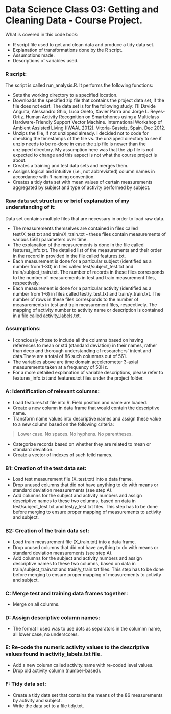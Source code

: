 Data Science Class 03: Getting and Cleaning Data - Course Project.
==================================================================

What is covered in this code book:
* R script file used to get and clean data and produce a tidy data set.
* Explanation of transformations done by the R script.
* Assumptions made.
* Descriptions of variables used.

### R script:
The script is called run_analysis.R.
It performs the following functions:
* Sets the working directory to a specified location.
* Downloads the specified zip file that contains the project data set, if the file does not exist. The data set is for the following study: [1] Davide Anguita, Alessandro Ghio, Luca Oneto, Xavier Parra and Jorge L. Reyes-Ortiz. Human Activity Recognition on Smartphones using a Multiclass Hardware-Friendly Support Vector Machine. International Workshop of Ambient Assisted Living (IWAAL 2012). Vitoria-Gasteiz, Spain. Dec 2012.
* Unzips the file, if not unzipped already. I decided not to code for checking the timestamps of the file vs. the unzipped directory to see if unzip needs to be re-done in case the zip file is newer than the unzipped directory. My assumption here was that the zip file is not expected to change and this aspect is not what the course project is about.
* Creates a training and test data sets and merges them.
* Assigns logical and intuitive (i.e., not abbreviated) column names in accordance with R naming convention.
* Creates a tidy data set with mean values of certain measurements aggregated by subject and type of activity performed by subject.

### Raw data set structure or brief explanation of my understanding of it:
Data set contains multiple files that are necessary in order to load raw data.
* The measurements themselves are contained in files called test/X_test.txt and train/X_train.txt - these files contain measurements of various (561) parameters over time.
* The explanation of the measurements is done in the file called features_info.txt. The detailed list of the measurements and their order in the record in provided in the file called features.txt.
* Each measurement is done for a particular subject (identified as a number from 1-30) in files called test/subject_test.txt and train/subject_train.txt. The number of records in these files corresponds to the number of measurements in test and train measurement files, respectively.
* Each measurement is done for a particular activity (identified as a number from 1-6) in files called test/y_test.txt and train/y_train.txt. The number of rows in these files corresponds to the number of measurements in test and train measurement files, respectively. The mapping of activity number to activity name or description is contained in a file called activity_labels.txt.

### Assumptions:
* I conciously chose to include all the columns based on having references to mean or std (standard deviation) in their names, rather than deep and thorough understanding of researchers' intent and data.There are a total of 86 such colunmns out of 561.
* The variables above are time domain accelerometer 3-axial measurements taken at a frequency of 50Hz.
* For a more detailed explanation of variable descriptions, please refer to features_info.txt and features.txt files under the project folder.

### A: Identification of relevant columns:
* Load features.txt file into R. Field position and name are loaded.
* Create a new column in data frame that would contain the descriptive name.
* Transform name values into descriptive names and assign these value to a new column based on the following criteria:
> Lower case.
> No spaces.
> No hyphens.
> No parentheses.
* Categorize records based on whether they are related to mean or standard deviation.
* Create a vector of indexes of such feild names.

### B1: Creation of the test data set:
* Load test measurement file (X_test.txt) into a data frame.
* Drop unused columns that did not have anything to do with means or standard deviation measurements (see step A). 
* Add columns for the subject and activity numbers and assign descriptive names to these two columns, based on data in test/subject_test.txt and test/y_test.txt files. This step has to be done before merging to ensure proper mapping of measurements to activity and subject.

### B2: Creation of the train data set:
* Load train measurement file (X_train.txt) into a data frame.
* Drop unused columns that did not have anything to do with means or standard deviation measurements (see step A).
* Add columns for the subject and activity numbers and assign descriptive names to these two columns, based on data in train/subject_train.txt and train/y_train.txt files. This step has to be done before merging to ensure proper mapping of measurements to activity and subject.

### C: Merge test and training data frames together:
* Merge on all columns.

### D: Assign descriptive column names:
* The format I used was to use dots as separators in the columnn name, all lower case, no underscores.

### E: Re-code the numeric activity values to the descriptive values found in activity_labels.txt file.
* Add a new column called activity.name with re-coded level values.
* Drop old activity column (number-based).

### F: Tidy data set:
* Create a tidy data set that contains the means of the 86 measurements by activity and subject.
* Write the data set to a file tidy.txt.
